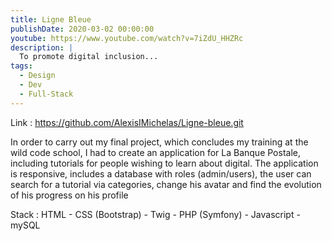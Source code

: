 ```yaml
---
title: Ligne Bleue
publishDate: 2020-03-02 00:00:00
youtube: https://www.youtube.com/watch?v=7iZdU_HHZRc
description: |
  To promote digital inclusion...
tags:
  - Design
  - Dev
  - Full-Stack
---
```


Link : https://github.com/AlexisIMichelas/Ligne-bleue.git

In order to carry out my final project, which concludes my training at the wild code school, I had to create an application for La Banque Postale, including tutorials for people wishing to learn about digital. The application is responsive, includes a database with roles (admin/users), the user can search for a tutorial via categories, change his avatar and find the evolution of his progress on his profile

Stack : HTML - CSS (Bootstrap) - Twig - PHP (Symfony) - Javascript - mySQL



